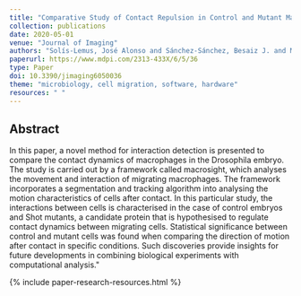 ```yaml
---
title: "Comparative Study of Contact Repulsion in Control and Mutant Macrophages Using a Novel Interaction Detection"
collection: publications
date: 2020-05-01
venue: "Journal of Imaging"
authors: "Solís-Lemus, José Alonso and Sánchez-Sánchez, Besaiz J. and Marcotti, Stefania and Burki, Mubarik and Stramer, Brian and Reyes-Aldasoro, Constantino Carlos"
paperurl: https://www.mdpi.com/2313-433X/6/5/36
type: Paper
doi: 10.3390/jimaging6050036
theme: "microbiology, cell migration, software, hardware"
resources: " "
---
```

<h2> Abstract </h2>

In this paper, a novel method for interaction detection is presented to compare the contact dynamics of macrophages in the Drosophila embryo. The study is carried out by a framework called macrosight, which analyses the movement and interaction of migrating macrophages. The framework incorporates a segmentation and tracking algorithm into analysing the motion characteristics of cells after contact. In this particular study, the interactions between cells is characterised in the case of control embryos and Shot mutants, a candidate protein that is hypothesised to regulate contact dynamics between migrating cells. Statistical significance between control and mutant cells was found when comparing the direction of motion after contact in specific conditions. Such discoveries provide insights for future developments in combining biological experiments with computational analysis."

{% include paper-research-resources.html %}
